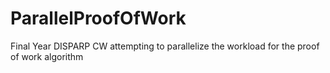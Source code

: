 # ParallelProofOfWork
Final Year DISPARP CW attempting to parallelize the workload for the proof of work algorithm
